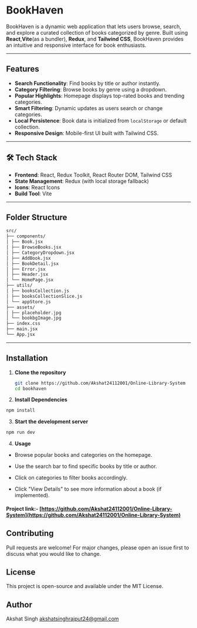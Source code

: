 # BookHaven

BookHaven is a dynamic web application that lets users browse, search, and explore a curated collection of books categorized by genre. Built using **React**,**Vite**(as a bundler), **Redux**, and **Tailwind CSS**, BookHaven provides an intuitive and responsive interface for book enthusiasts.

---

## Features

- **Search Functionality**: Find books by title or author instantly.
- **Category Filtering**: Browse books by genre using a dropdown.
- **Popular Highlights**: Homepage displays top-rated books and trending categories.
- **Smart Filtering**: Dynamic updates as users search or change categories.
- **Local Persistence**: Book data is initialized from `localStorage` or default collection.
- **Responsive Design**: Mobile-first UI built with Tailwind CSS.

---

## 🛠 Tech Stack

- **Frontend**: React, Redux Toolkit, React Router DOM, Tailwind CSS
- **State Management**: Redux (with local storage fallback)
- **Icons**: React Icons
- **Build Tool**: Vite

---

## Folder Structure

```bash
src/
├── components/
│ ├── Book.jsx
│ ├── BrowseBooks.jsx
│ ├── CategoryDropdown.jsx
│ ├── AddBook.jsx
│ ├── BookDetail.jsx
│ ├── Error.jsx
│ ├── Header.jsx
│ └── HomePage.jsx
├── utils/
│ ├── booksCollection.js
│ ├── booksCollectionSlice.js
│ └── appStore.js
├── assets/
│ ├── placeholder.jpg
│ └── bookbgImage.jpg
├── index.css
├── main.jsx
└── App.jsx
```

---

## Installation

1. **Clone the repository**

   ```bash
   git clone https://github.com/Akshat24112001/Online-Library-System
   cd bookhaven
   ```

2. **Install Dependencies**

```bash
npm install
```

3. **Start the development server**

```bash
npm run dev
```

4. **Usage**

- Browse popular books and categories on the homepage.

- Use the search bar to find specific books by title or author.

- Click on categories to filter books accordingly.

- Click "View Details" to see more information about a book (if implemented).

#### Project link:- [https://github.com/Akshat24112001/Online-Library-System](https://github.com/Akshat24112001/Online-Library-System)

## Contributing

Pull requests are welcome! For major changes, please open an issue first to discuss what you would like to change.

## License

This project is open-source and available under the MIT License.

## Author
Akshat Singh
akshatsinghrajput24@gmail.com
